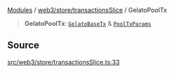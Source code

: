 [Modules](../../../../README.md) / [web3/store/transactionsSlice](../README.md) / GelatoPoolTx

> **GelatoPoolTx**: [`GelatoBaseTx`](../../../../TransactionAdapters/GelatoAdapter/type-aliases/GelatoBaseTx.md) & [`PoolTxParams`](PoolTxParams.md)

## Source

[src/web3/store/transactionsSlice.ts:33](https://github.com/bgd-labs/fe-shared/blob/a524aad33ec5fce600306d3c3d02439e9803dea0/src/web3/store/transactionsSlice.ts#L33)
